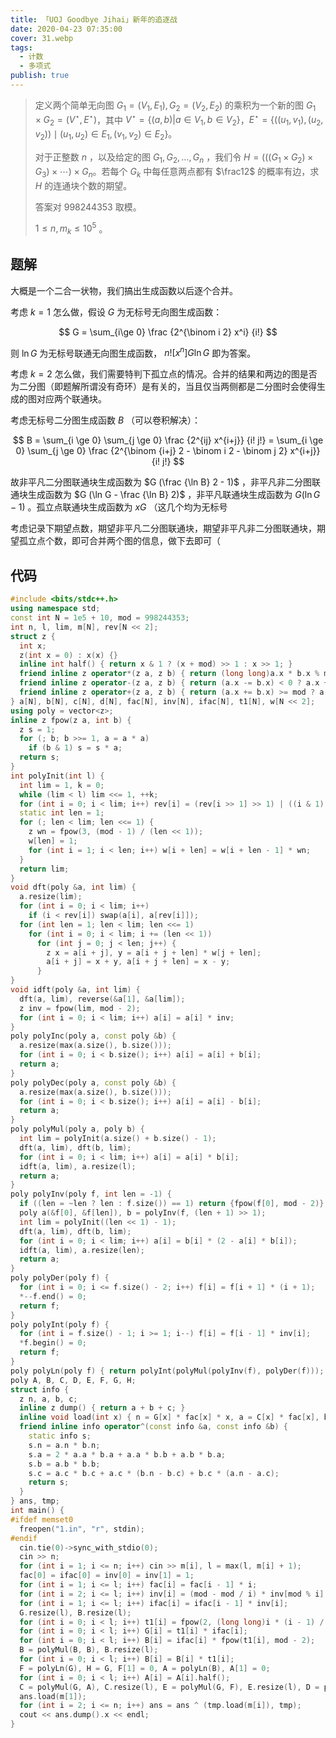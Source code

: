 ```yaml
---
title: 「UOJ Goodbye Jihai」新年的追逐战
date: 2020-04-23 07:35:00
cover: 31.webp
tags:
  - 计数
  - 多项式
publish: true
---
```


> 定义两个简单无向图 $G_{1} =( V_{1} , E_{1}) , G_{2} =( V_{2} , E_{2})$ 的乘积为一个新的图 $G_{1} \times G_{2} =\left( V^{\star} , E^{\star} \right)$，其中 $\displaystyle{V^{\star} = \left\{ {(a, b)| a \in V_{1}, b \in V_{2} }\right\}}$，$\displaystyle{E^{\star} =\left\{\left(( u_{1} , v_{1}) , ( u_{2} , v_{2})\right) \mid ( u_{1} , u_{2}) \in E_{1}, ( v_{1} , v_{2}) \in E_{2}\right\}}$。
> 
> 对于正整数 $n$ ，以及给定的图 $G_{1} , G_{2} , \dotsc , G_{n}$ ，我们令 $\displaystyle{H = (((G_1 \times G_2) \times G_3) \times \cdots) \times G_n}$。若每个 $G_k$ 中每任意两点都有 $\frac12$ 的概率有边，求 $H$ 的连通块个数的期望。
> 
> 答案对 $998244353$ 取模。
> 
> $1\le n, m_k\le 10^5$ 。

<!-- more -->

## 题解

大概是一个二合一状物，我们搞出生成函数以后逐个合并。

考虑 $k=1$ 怎么做，假设 $G$ 为无标号无向图生成函数：

$$
G = \sum_{i\ge 0} \frac {2^{\binom i 2} x^i} {i!}
$$

则 $\ln G$ 为无标号联通无向图生成函数， $n! [x^n] G \ln G$ 即为答案。

考虑 $k=2$ 怎么做，我们需要特判下孤立点的情况。合并的结果和两边的图是否为二分图（即题解所谓没有奇环）是有关的，当且仅当两侧都是二分图时会使得生成的图对应两个联通块。

考虑无标号二分图生成函数 $B$ （可以卷积解决）：

$$
B = \sum_{i \ge 0} \sum_{j \ge 0} \frac {2^{ij} x^{i+j}} {i! j!} = \sum_{i \ge 0} \sum_{j \ge 0} \frac {2^{\binom {i+j} 2 - \binom  i 2 - \binom j 2} x^{i+j}} {i! j!}
$$

故非平凡二分图联通块生成函数为 $G (\frac {\ln B} 2 - 1)$ ，非平凡非二分图联通块生成函数为 $G (\ln G - \frac {\ln B} 2)$ ，非平凡联通块生成函数为 $G (\ln G - 1)$ 。孤立点联通块生成函数为 $x G$ （这几个均为无标号

考虑记录下期望点数，期望非平凡二分图联通块，期望非平凡非二分图联通块，期望孤立点个数，即可合并两个图的信息，做下去即可（

## 代码

```cpp
#include <bits/stdc++.h>
using namespace std;
const int N = 1e5 + 10, mod = 998244353;
int n, l, lim, m[N], rev[N << 2];
struct z {
  int x;
  z(int x = 0) : x(x) {}
  inline int half() { return x & 1 ? (x + mod) >> 1 : x >> 1; }
  friend inline z operator*(z a, z b) { return (long long)a.x * b.x % mod; }
  friend inline z operator-(z a, z b) { return (a.x -= b.x) < 0 ? a.x + mod : a.x; }
  friend inline z operator+(z a, z b) { return (a.x += b.x) >= mod ? a.x - mod : a.x; }
} a[N], b[N], c[N], d[N], fac[N], inv[N], ifac[N], t1[N], w[N << 2];
using poly = vector<z>;
inline z fpow(z a, int b) {
  z s = 1;
  for (; b; b >>= 1, a = a * a)
    if (b & 1) s = s * a;
  return s;
}
int polyInit(int l) {
  int lim = 1, k = 0;
  while (lim < l) lim <<= 1, ++k;
  for (int i = 0; i < lim; i++) rev[i] = (rev[i >> 1] >> 1) | ((i & 1) << (k - 1));
  static int len = 1;
  for (; len < lim; len <<= 1) {
    z wn = fpow(3, (mod - 1) / (len << 1));
    w[len] = 1;
    for (int i = 1; i < len; i++) w[i + len] = w[i + len - 1] * wn;
  }
  return lim;
}
void dft(poly &a, int lim) {
  a.resize(lim);
  for (int i = 0; i < lim; i++)
    if (i < rev[i]) swap(a[i], a[rev[i]]);
  for (int len = 1; len < lim; len <<= 1)
    for (int i = 0; i < lim; i += (len << 1))
      for (int j = 0; j < len; j++) {
        z x = a[i + j], y = a[i + j + len] * w[j + len];
        a[i + j] = x + y, a[i + j + len] = x - y;
      }
}
void idft(poly &a, int lim) {
  dft(a, lim), reverse(&a[1], &a[lim]);
  z inv = fpow(lim, mod - 2);
  for (int i = 0; i < lim; i++) a[i] = a[i] * inv;
}
poly polyInc(poly a, const poly &b) {
  a.resize(max(a.size(), b.size()));
  for (int i = 0; i < b.size(); i++) a[i] = a[i] + b[i];
  return a;
}
poly polyDec(poly a, const poly &b) {
  a.resize(max(a.size(), b.size()));
  for (int i = 0; i < b.size(); i++) a[i] = a[i] - b[i];
  return a;
}
poly polyMul(poly a, poly b) {
  int lim = polyInit(a.size() + b.size() - 1);
  dft(a, lim), dft(b, lim);
  for (int i = 0; i < lim; i++) a[i] = a[i] * b[i];
  idft(a, lim), a.resize(l);
  return a;
}
poly polyInv(poly f, int len = -1) {
  if ((len = ~len ? len : f.size()) == 1) return {fpow(f[0], mod - 2)};
  poly a(&f[0], &f[len]), b = polyInv(f, (len + 1) >> 1);
  int lim = polyInit((len << 1) - 1);
  dft(a, lim), dft(b, lim);
  for (int i = 0; i < lim; i++) a[i] = b[i] * (2 - a[i] * b[i]);
  idft(a, lim), a.resize(len);
  return a;
}
poly polyDer(poly f) {
  for (int i = 0; i <= f.size() - 2; i++) f[i] = f[i + 1] * (i + 1);
  *--f.end() = 0;
  return f;
}
poly polyInt(poly f) {
  for (int i = f.size() - 1; i >= 1; i--) f[i] = f[i - 1] * inv[i];
  *f.begin() = 0;
  return f;
}
poly polyLn(poly f) { return polyInt(polyMul(polyInv(f), polyDer(f))); }
poly A, B, C, D, E, F, G, H;
struct info {
  z n, a, b, c;
  inline z dump() { return a + b + c; }
  inline void load(int x) { n = G[x] * fac[x] * x, a = C[x] * fac[x], b = D[x] * fac[x], c = G[x - 1] * fac[x]; }
  friend inline info operator^(const info &a, const info &b) {
    static info s;
    s.n = a.n * b.n;
    s.a = 2 * a.a * b.a + a.a * b.b + a.b * b.a;
    s.b = a.b * b.b;
    s.c = a.c * b.c + a.c * (b.n - b.c) + b.c * (a.n - a.c);
    return s;
  }
} ans, tmp;
int main() {
#ifdef memset0
  freopen("1.in", "r", stdin);
#endif
  cin.tie(0)->sync_with_stdio(0);
  cin >> n;
  for (int i = 1; i <= n; i++) cin >> m[i], l = max(l, m[i] + 1);
  fac[0] = ifac[0] = inv[0] = inv[1] = 1;
  for (int i = 1; i <= l; i++) fac[i] = fac[i - 1] * i;
  for (int i = 2; i <= l; i++) inv[i] = (mod - mod / i) * inv[mod % i];
  for (int i = 1; i <= l; i++) ifac[i] = ifac[i - 1] * inv[i];
  G.resize(l), B.resize(l);
  for (int i = 0; i < l; i++) t1[i] = fpow(2, (long long)i * (i - 1) / 2 % (mod - 1));
  for (int i = 0; i < l; i++) G[i] = t1[i] * ifac[i];
  for (int i = 0; i < l; i++) B[i] = ifac[i] * fpow(t1[i], mod - 2);
  B = polyMul(B, B), B.resize(l);
  for (int i = 0; i < l; i++) B[i] = B[i] * t1[i];
  F = polyLn(G), H = G, F[1] = 0, A = polyLn(B), A[1] = 0;
  for (int i = 0; i < l; i++) A[i] = A[i].half();
  C = polyMul(G, A), C.resize(l), E = polyMul(G, F), E.resize(l), D = polyDec(E, C);
  ans.load(m[1]);
  for (int i = 2; i <= n; i++) ans = ans ^ (tmp.load(m[i]), tmp);
  cout << ans.dump().x << endl;
}
```